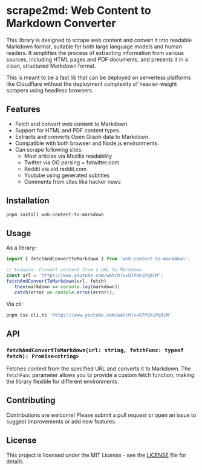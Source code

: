 
# scrape2md: Web Content to Markdown Converter

This library is designed to scrape web content and convert it into readable Markdown format, suitable for both large language models and human readers. It simplifies the process of extracting information from various sources, including HTML pages and PDF documents, and presents it in a clean, structured Markdown format.

This is meant to be a fast lib that can be deployed on serverless platforms like Cloudflare without the deployment complexity of heavier-weight scrapers using headless browsers.

## Features

- Fetch and convert web content to Markdown.
- Support for HTML and PDF content types.
- Extracts and converts Open Graph data to Markdown.
- Compatible with both browser and Node.js environments.
- Can scrape following sites:
    * Most articles via Mozilla readability
    * Twitter via OG parsing + fxtwitter.com
    * Reddit via old.reddit.com
    * Youtube using generated subtitles
    * Comments from sites like hacker news

## Installation

```bash
pnpm install web-content-to-markdown
```

## Usage

As a library:

```js
import { fetchAndConvertToMarkdown } from 'web-content-to-markdown';

// Example: Convert content from a URL to Markdown
const url = 'https://www.youtube.com/watch?v=U7PUn1Pq0iM';
fetchAndConvertToMarkdown(url, fetch)
  .then(markdown => console.log(markdown))
  .catch(error => console.error(error));
```

Via cli:
```bash
pnpm tsx cli.ts 'https://www.youtube.com/watch?v=U7PUn1Pq0iM'
```

## API

### `fetchAndConvertToMarkdown(url: string, fetchFunc: typeof fetch): Promise<string>`

Fetches content from the specified URL and converts it to Markdown. The `fetchFunc` parameter allows you to provide a custom fetch function, making the library flexible for different environments.

## Contributing

Contributions are welcome! Please submit a pull request or open an issue to suggest improvements or add new features.

## License

This project is licensed under the MIT License - see the [LICENSE](LICENSE) file for details.
